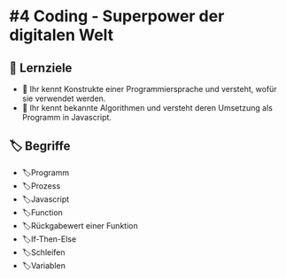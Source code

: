 # \#4 Coding - Superpower der digitalen Welt

## 🎯 Lernziele

* 🎯 Ihr kennt Konstrukte einer Programmiersprache und versteht, wofür sie verwendet werden.
* 🎯 Ihr kennt bekannte Algorithmen und versteht deren Umsetzung als Programm in Javascript.

## 🏷 Begriffe

* 🏷Programm
* 🏷Prozess
* 🏷Javascript
* 🏷Function
* 🏷Rückgabewert einer Funktion
* 🏷If-Then-Else
* 🏷Schleifen
* 🏷Variablen


